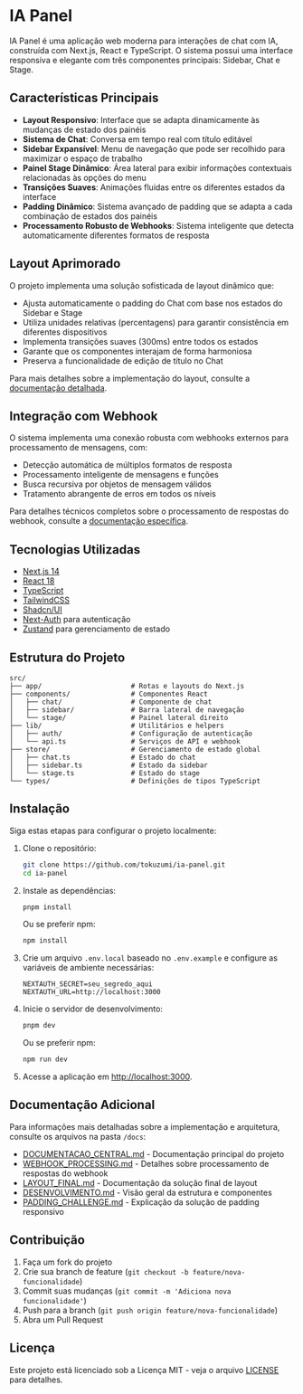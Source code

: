 # IA Panel

IA Panel é uma aplicação web moderna para interações de chat com IA, construída com Next.js, React e TypeScript. O sistema possui uma interface responsiva e elegante com três componentes principais: Sidebar, Chat e Stage.

## Características Principais

- **Layout Responsivo**: Interface que se adapta dinamicamente às mudanças de estado dos painéis
- **Sistema de Chat**: Conversa em tempo real com título editável
- **Sidebar Expansível**: Menu de navegação que pode ser recolhido para maximizar o espaço de trabalho
- **Painel Stage Dinâmico**: Área lateral para exibir informações contextuais relacionadas às opções do menu
- **Transições Suaves**: Animações fluidas entre os diferentes estados da interface
- **Padding Dinâmico**: Sistema avançado de padding que se adapta a cada combinação de estados dos painéis
- **Processamento Robusto de Webhooks**: Sistema inteligente que detecta automaticamente diferentes formatos de resposta

## Layout Aprimorado

O projeto implementa uma solução sofisticada de layout dinâmico que:

- Ajusta automaticamente o padding do Chat com base nos estados do Sidebar e Stage
- Utiliza unidades relativas (percentagens) para garantir consistência em diferentes dispositivos
- Implementa transições suaves (300ms) entre todos os estados
- Garante que os componentes interajam de forma harmoniosa
- Preserva a funcionalidade de edição de título no Chat

Para mais detalhes sobre a implementação do layout, consulte a [documentação detalhada](/docs/LAYOUT_FINAL.md).

## Integração com Webhook

O sistema implementa uma conexão robusta com webhooks externos para processamento de mensagens, com:

- Detecção automática de múltiplos formatos de resposta
- Processamento inteligente de mensagens e funções
- Busca recursiva por objetos de mensagem válidos
- Tratamento abrangente de erros em todos os níveis

Para detalhes técnicos completos sobre o processamento de respostas do webhook, consulte a [documentação específica](/docs/WEBHOOK_PROCESSING.md).

## Tecnologias Utilizadas

- [Next.js 14](https://nextjs.org/)
- [React 18](https://reactjs.org/)
- [TypeScript](https://www.typescriptlang.org/)
- [TailwindCSS](https://tailwindcss.com/)
- [Shadcn/UI](https://ui.shadcn.com/)
- [Next-Auth](https://next-auth.js.org/) para autenticação
- [Zustand](https://zustand-demo.pmnd.rs/) para gerenciamento de estado

## Estrutura do Projeto

```
src/
├── app/                      # Rotas e layouts do Next.js
├── components/               # Componentes React
│   ├── chat/                 # Componente de chat
│   ├── sidebar/              # Barra lateral de navegação
│   └── stage/                # Painel lateral direito
├── lib/                      # Utilitários e helpers
│   ├── auth/                 # Configuração de autenticação
│   └── api.ts                # Serviços de API e webhook
├── store/                    # Gerenciamento de estado global
│   ├── chat.ts               # Estado do chat
│   ├── sidebar.ts            # Estado da sidebar
│   └── stage.ts              # Estado do stage
└── types/                    # Definições de tipos TypeScript
```

## Instalação

Siga estas etapas para configurar o projeto localmente:

1. Clone o repositório:
   ```bash
   git clone https://github.com/tokuzumi/ia-panel.git
   cd ia-panel
   ```

2. Instale as dependências:
   ```bash
   pnpm install
   ```
   Ou se preferir npm:
   ```bash
   npm install
   ```

3. Crie um arquivo `.env.local` baseado no `.env.example` e configure as variáveis de ambiente necessárias:
   ```
   NEXTAUTH_SECRET=seu_segredo_aqui
   NEXTAUTH_URL=http://localhost:3000
   ```

4. Inicie o servidor de desenvolvimento:
   ```bash
   pnpm dev
   ```
   Ou se preferir npm:
   ```bash
   npm run dev
   ```

5. Acesse a aplicação em [http://localhost:3000](http://localhost:3000).

## Documentação Adicional

Para informações mais detalhadas sobre a implementação e arquitetura, consulte os arquivos na pasta `/docs`:

- [DOCUMENTACAO_CENTRAL.md](/docs/DOCUMENTACAO_CENTRAL.md) - Documentação principal do projeto
- [WEBHOOK_PROCESSING.md](/docs/WEBHOOK_PROCESSING.md) - Detalhes sobre processamento de respostas do webhook
- [LAYOUT_FINAL.md](/docs/LAYOUT_FINAL.md) - Documentação da solução final de layout
- [DESENVOLVIMENTO.md](/docs/DESENVOLVIMENTO.md) - Visão geral da estrutura e componentes
- [PADDING_CHALLENGE.md](/docs/PADDING_CHALLENGE.md) - Explicação da solução de padding responsivo

## Contribuição

1. Faça um fork do projeto
2. Crie sua branch de feature (`git checkout -b feature/nova-funcionalidade`)
3. Commit suas mudanças (`git commit -m 'Adiciona nova funcionalidade'`)
4. Push para a branch (`git push origin feature/nova-funcionalidade`)
5. Abra um Pull Request

## Licença

Este projeto está licenciado sob a Licença MIT - veja o arquivo [LICENSE](LICENSE) para detalhes. 
